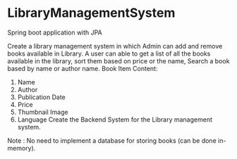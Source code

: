 # LibraryManagementSystem
Spring boot application with JPA

Create a library management system in which Admin can add and remove books available in
Library. A user can able to get a list of all the books available in the library, sort them based on
price or the name, Search a book based by name or author name.
Book Item Content:
1. Name
2. Author
3. Publication Date
4. Price
5. Thumbnail Image
6. Language
Create the Backend System for the Library management system.


Note : No need to implement a database for storing books (can be done in-memory).
